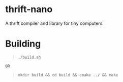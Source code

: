 thrift-nano
===========

A thrift compiler and library for tiny computers

Building
========
>`./build.sh`

	OR

>`mkdir build && cd build && cmake ../ && make`

